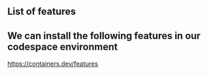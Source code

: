 ## List of features
## We can install the following features in our codespace environment

https://containers.dev/features